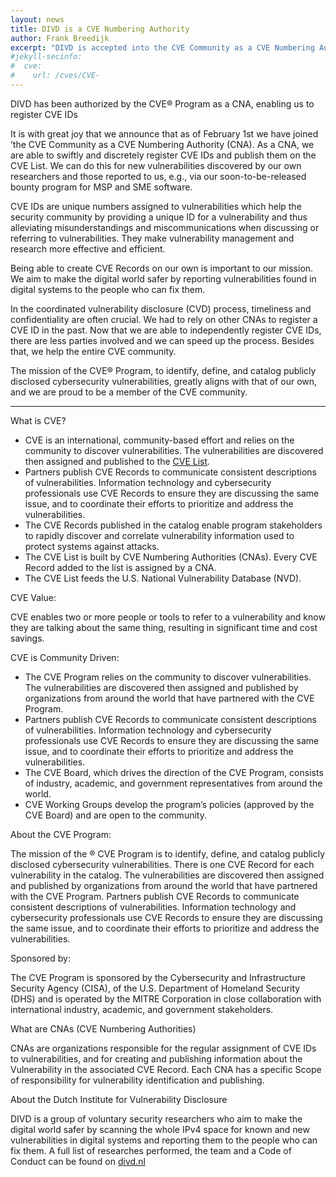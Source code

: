 ```yaml
---
layout: news
title: DIVD is a CVE Numbering Authority
author: Frank Breedijk
excerpt: "DIVD is accepted into the CVE Community as a CVE Numbering Authority (CNA), for vulnerabilities we discover or vulnerabilities reported to us that fall outside the scope of other CNAs"
#jekyll-secinfo:
#  cve:
#    url: /cves/CVE-
---
```

DIVD has been authorized by the CVE® Program as a CNA, enabling us to register CVE IDs

It is with great joy that we announce that as of February 1st we have joined ’the CVE Community as a CVE Numbering Authority (CNA). As a CNA, we are able to swiftly and discretely register CVE IDs and publish them on the CVE List. We can do this for new vulnerabilities discovered by our own researchers and those reported to us, e.g., via our soon-to-be-released bounty program for MSP and SME software.

CVE IDs are unique numbers assigned to vulnerabilities which help the security community by providing a unique ID for a vulnerability and thus alleviating misunderstandings and miscommunications when discussing or referring to vulnerabilities. They make vulnerability management and research more effective and efficient.

Being able to create CVE Records on our own is important to our mission. We aim to make the digital world safer by reporting vulnerabilities found in digital systems to the people who can fix them. 

In the coordinated vulnerability disclosure (CVD) process, timeliness and confidentiality are often crucial. We had to rely on other CNAs to register a CVE ID in the past.  Now that we are able to independently register CVE IDs, there are less parties involved and we can speed up the process. Besides that, we help the entire CVE community.

The mission of the CVE® Program, to identify, define, and catalog publicly disclosed cybersecurity vulnerabilities, greatly aligns with that of our own, and we are proud to be a member of the CVE community.

---

What is CVE?
- CVE is an international, community-based effort and relies on the community to discover vulnerabilities. The vulnerabilities are discovered then assigned and published to the [CVE List](https://cve.mitre.org/about/terminology.html#cve_list). 
- Partners publish CVE Records to communicate consistent descriptions of vulnerabilities. Information technology and cybersecurity professionals use CVE Records to ensure they are discussing the same issue, and to coordinate their efforts to prioritize and address the vulnerabilities. 
- The CVE Records published in the catalog enable program stakeholders to rapidly discover and correlate vulnerability information used to protect systems against attacks.
- The CVE List is built by CVE Numbering Authorities (CNAs). Every CVE Record added to the list is assigned by a CNA. 
- The CVE List feeds the U.S. National Vulnerability Database (NVD).

CVE Value:

CVE enables two or more people or tools to refer to a vulnerability and know they are talking about the same thing, resulting in significant time and cost savings.

CVE is Community Driven:
- The CVE Program relies on the community to discover vulnerabilities. The vulnerabilities are discovered then assigned and published by organizations from around the world that have partnered with the CVE Program.
- Partners publish CVE Records to communicate consistent descriptions of vulnerabilities. Information technology and cybersecurity professionals use CVE Records to ensure they are discussing the same issue, and to coordinate their efforts to prioritize and address the vulnerabilities. 
- The CVE Board, which drives the direction of the CVE Program, consists of industry, academic, and government representatives from around the world.
- CVE Working Groups develop the program’s policies (approved by the CVE Board) and are open to the community.

About the CVE Program:  

The mission of the ® CVE Program is to identify, define, and catalog publicly disclosed cybersecurity vulnerabilities. There is one CVE Record for each vulnerability in the catalog. The vulnerabilities are discovered then assigned and published by organizations from around the world that have partnered with the CVE Program. Partners publish CVE Records to communicate consistent descriptions of vulnerabilities. Information technology and cybersecurity professionals use CVE Records to ensure they are discussing the same issue, and to coordinate their efforts to prioritize and address the vulnerabilities.  

Sponsored by:  

The CVE Program is sponsored by the Cybersecurity and Infrastructure Security Agency (CISA), of the U.S. Department of Homeland Security (DHS) and is operated by the MITRE Corporation in close collaboration with international industry, academic, and government stakeholders.

What are CNAs (CVE Numbering Authorities)

CNAs are organizations responsible for the regular assignment of CVE IDs to vulnerabilities, and for creating and publishing information about the Vulnerability in the associated CVE Record. Each CNA has a specific Scope of responsibility for vulnerability identification and publishing.

About the Dutch Institute for Vulnerability Disclosure

DIVD is a group of voluntary security researchers who aim to make the digital world safer by scanning the whole IPv4 space for known and new vulnerabilities in digital systems and reporting them to the people who can fix them. A full list of researches performed, the team and a Code of Conduct can be found on [divd.nl](https://divd.nl)
